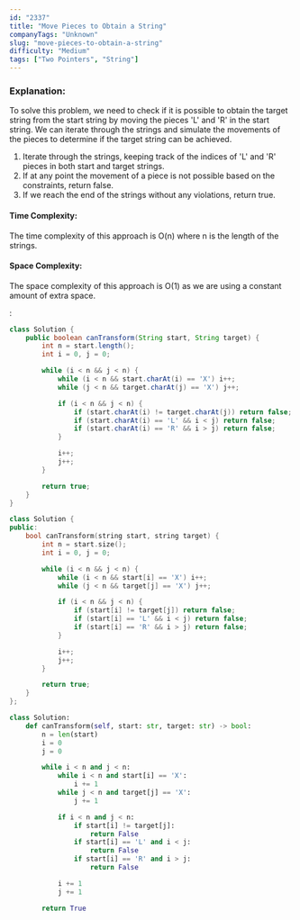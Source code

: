 ```yaml
---
id: "2337"
title: "Move Pieces to Obtain a String"
companyTags: "Unknown"
slug: "move-pieces-to-obtain-a-string"
difficulty: "Medium"
tags: ["Two Pointers", "String"]
---
```


### Explanation:
To solve this problem, we need to check if it is possible to obtain the target string from the start string by moving the pieces 'L' and 'R' in the start string. We can iterate through the strings and simulate the movements of the pieces to determine if the target string can be achieved.

1. Iterate through the strings, keeping track of the indices of 'L' and 'R' pieces in both start and target strings.
2. If at any point the movement of a piece is not possible based on the constraints, return false.
3. If we reach the end of the strings without any violations, return true.

#### Time Complexity:
The time complexity of this approach is O(n) where n is the length of the strings.

#### Space Complexity:
The space complexity of this approach is O(1) as we are using a constant amount of extra space.

:

```java
class Solution {
    public boolean canTransform(String start, String target) {
        int n = start.length();
        int i = 0, j = 0;

        while (i < n && j < n) {
            while (i < n && start.charAt(i) == 'X') i++;
            while (j < n && target.charAt(j) == 'X') j++;

            if (i < n && j < n) {
                if (start.charAt(i) != target.charAt(j)) return false;
                if (start.charAt(i) == 'L' && i < j) return false;
                if (start.charAt(i) == 'R' && i > j) return false;
            }

            i++;
            j++;
        }

        return true;
    }
}
```

```cpp
class Solution {
public:
    bool canTransform(string start, string target) {
        int n = start.size();
        int i = 0, j = 0;

        while (i < n && j < n) {
            while (i < n && start[i] == 'X') i++;
            while (j < n && target[j] == 'X') j++;

            if (i < n && j < n) {
                if (start[i] != target[j]) return false;
                if (start[i] == 'L' && i < j) return false;
                if (start[i] == 'R' && i > j) return false;
            }

            i++;
            j++;
        }

        return true;
    }
};
```

```python
class Solution:
    def canTransform(self, start: str, target: str) -> bool:
        n = len(start)
        i = 0
        j = 0

        while i < n and j < n:
            while i < n and start[i] == 'X':
                i += 1
            while j < n and target[j] == 'X':
                j += 1

            if i < n and j < n:
                if start[i] != target[j]:
                    return False
                if start[i] == 'L' and i < j:
                    return False
                if start[i] == 'R' and i > j:
                    return False

            i += 1
            j += 1

        return True
```